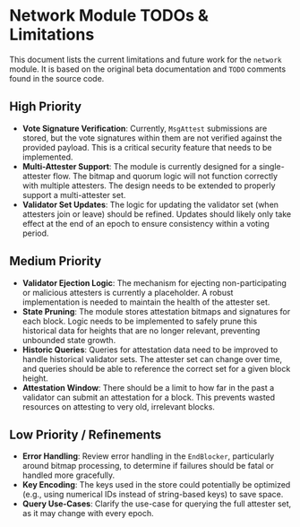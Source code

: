 # Network Module TODOs & Limitations

This document lists the current limitations and future work for the `network` module. It is based on the original beta documentation and `TODO` comments found in the source code.

## High Priority

-   **Vote Signature Verification**: Currently, `MsgAttest` submissions are stored, but the vote signatures within them are not verified against the provided payload. This is a critical security feature that needs to be implemented.
-   **Multi-Attester Support**: The module is currently designed for a single-attester flow. The bitmap and quorum logic will not function correctly with multiple attesters. The design needs to be extended to properly support a multi-attester set.
-   **Validator Set Updates**: The logic for updating the validator set (when attesters join or leave) should be refined. Updates should likely only take effect at the end of an epoch to ensure consistency within a voting period.

## Medium Priority

-   **Validator Ejection Logic**: The mechanism for ejecting non-participating or malicious attesters is currently a placeholder. A robust implementation is needed to maintain the health of the attester set.
-   **State Pruning**: The module stores attestation bitmaps and signatures for each block. Logic needs to be implemented to safely prune this historical data for heights that are no longer relevant, preventing unbounded state growth.
-   **Historic Queries**: Queries for attestation data need to be improved to handle historical validator sets. The attester set can change over time, and queries should be able to reference the correct set for a given block height.
-   **Attestation Window**: There should be a limit to how far in the past a validator can submit an attestation for a block. This prevents wasted resources on attesting to very old, irrelevant blocks.

## Low Priority / Refinements

-   **Error Handling**: Review error handling in the `EndBlocker`, particularly around bitmap processing, to determine if failures should be fatal or handled more gracefully.
-   **Key Encoding**: The keys used in the store could potentially be optimized (e.g., using numerical IDs instead of string-based keys) to save space.
-   **Query Use-Cases**: Clarify the use-case for querying the full attester set, as it may change with every epoch.
